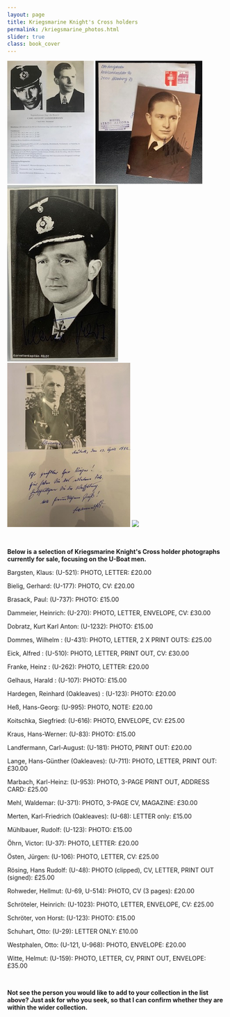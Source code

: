 ```yaml
---
layout: page
title: Kriegsmarine Knight's Cross holders
permalink: /kriegsmarine_photos.html
slider: true
class: book_cover
---
```


<p float="left">
<img src="./assets/Carl Landfermann.jpg"/>
<img src="./assets/Otto Westphalen.jpg"/>
<img src="./assets/Feldt 2.jpg"/>
<img src="./assets/Bramesfeld 2.jpg"/>
<img src="./assets/Helmut Witt 2 2.jpg"/>
</p>  
<br />
<p><b>Below is a selection of Kriegsmarine Knight's Cross holder photographs currently for sale, focusing on the U-Boat men.</b><br />
<p>Bargsten,	Klaus: (U-521):	PHOTO, LETTER: £20.00</p>
<p>Bielig, Gerhard: (U-177):	PHOTO, CV: £20.00</p>
<p>Brasack, Paul: (U-737):	PHOTO: £15.00</p>
<p>Dammeier,	Heinrich: (U-270):	PHOTO, LETTER, ENVELOPE, CV: £30.00</p>
<p>Dobratz,	Kurt Karl Anton: (U-1232):	PHOTO: £15.00</p>
<p>Dommes,	Wilhelm	: (U-431):	PHOTO, LETTER, 2 X PRINT OUTS: £25.00</p>
<p>Eick,	Alfred	: (U-510):	PHOTO, LETTER, PRINT OUT, CV: £30.00</p>
<p>Franke,	Heinz	: (U-262):	PHOTO, LETTER: £20.00</p>
<p>Gelhaus,	Harald	: (U-107):	PHOTO: £15.00</p>
<p>Hardegen,	Reinhard (Oakleaves)	: (U-123):	PHOTO: £20.00</p>
<p>Heß,	Hans-Georg: (U-995):	PHOTO, NOTE: £20.00</p>
<p>Koitschka,	Siegfried: (U-616): PHOTO, ENVELOPE, CV: £25.00</p>
<p>Kraus,	Hans-Werner: (U-83):	PHOTO: £15.00</p>
<p>Landfermann,	Carl-August: (U-181):	PHOTO, PRINT OUT: £20.00</p>
<p>Lange,	Hans-Günther (Oakleaves): (U-711):	PHOTO, LETTER, PRINT OUT: £30.00</p>
<p>Marbach,	Karl-Heinz: (U-953):	PHOTO, 3-PAGE PRINT OUT, ADDRESS CARD: £25.00</p>
<p>Mehl,	Waldemar: (U-371):	PHOTO, 3-PAGE CV, MAGAZINE: £30.00</p>
<p>Merten,	Karl-Friedrich	(Oakleaves): (U-68):	LETTER only: £15.00</p>
<p>Mühlbauer,	Rudolf: (U-123):	PHOTO: £15.00</p>
<p>Öhrn,	Victor: (U-37):	PHOTO, LETTER: £20.00</p>
<p>Östen,	Jürgen: (U-106):	PHOTO, LETTER, CV: £25.00</p>
<p>Rösing,	Hans Rudolf: (U-48):	PHOTO (clipped), CV, LETTER, PRINT OUT (signed): £25.00</p>
<p>Rohweder,	Hellmut: (U-69, U-514):	PHOTO, CV (3 pages): £20.00</p>
<p>Schröteler,	Heinrich: (U-1023):	PHOTO, LETTER, ENVELOPE, CV: £25.00</p>
<p>Schröter, von	Horst: (U-123):	PHOTO: £15.00</p>
<p>Schuhart,	Otto:	(U-29):	LETTER ONLY:	£10.00</p>
<p>Westphalen,	Otto: (U-121, U-968):	PHOTO, ENVELOPE: £20.00</p>
<p>Witte,	Helmut: (U-159):	PHOTO, LETTER, CV, PRINT OUT, ENVELOPE: £35.00</p>
<br />
<p><b><centre>Not see the person you would like to add to your collection in the list above? Just ask for who you seek, so that I can confirm whether they are within the wider collection.
